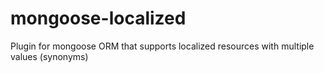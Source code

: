 mongoose-localized
==================

Plugin for mongoose ORM that supports localized resources with multiple values (synonyms)
